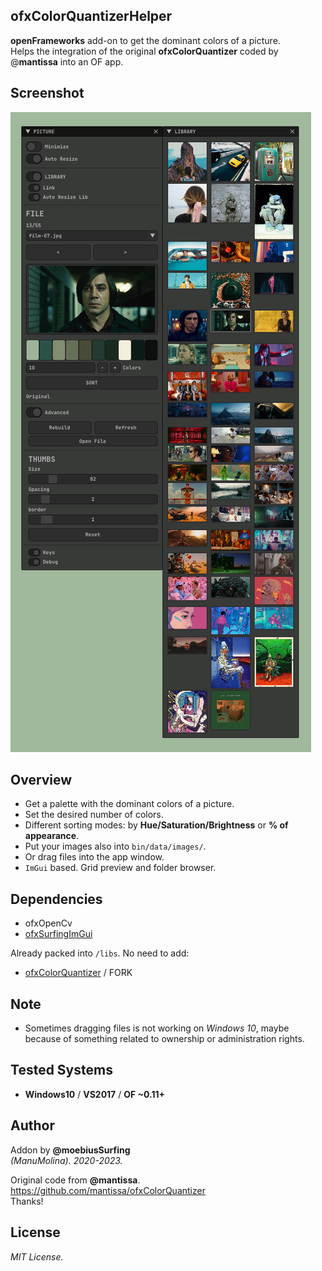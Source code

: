 ofxColorQuantizerHelper
-----------------------

**openFrameworks** add-on to get the dominant colors of a picture.  
Helps the integration of the original **ofxColorQuantizer** coded by @**mantissa** into an OF app. 

## Screenshot
![](/example/Capture.PNG)

## Overview
* Get a palette with the dominant colors of a picture.  
* Set the desired number of colors.
* Different sorting modes: by **Hue/Saturation/Brightness** or **% of appearance**.
* Put your images also into `bin/data/images/`.
* Or drag files into the app window. 
* `ImGui` based. Grid preview and folder browser.

## Dependencies
* ofxOpenCv
* [ofxSurfingImGui](https://github.com/moebiussurfing/ofxSurfingImGui)  

Already packed into ```/libs```. No need to add:  
* [ofxColorQuantizer](https://github.com/moebiussurfing/ofxColorQuantizer) / FORK  

## Note
- Sometimes dragging files is not working on *Windows 10*, maybe because of something related to ownership or administration rights.

## Tested Systems
- **Windows10** / **VS2017** / **OF ~0.11+**

## Author
Addon by **@moebiusSurfing**  
*(ManuMolina). 2020-2023.*  

Original code from **@mantissa**.  
https://github.com/mantissa/ofxColorQuantizer  
Thanks!  

## License
*MIT License.*